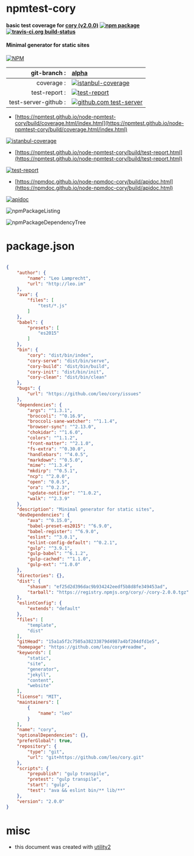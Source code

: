 # npmtest-cory

#### basic test coverage for  [cory (v2.0.0)](https://github.com/leo/cory#readme)  [![npm package](https://img.shields.io/npm/v/npmtest-cory.svg?style=flat-square)](https://www.npmjs.org/package/npmtest-cory) [![travis-ci.org build-status](https://api.travis-ci.org/npmtest/node-npmtest-cory.svg)](https://travis-ci.org/npmtest/node-npmtest-cory)

#### Minimal generator for static sites

[![NPM](https://nodei.co/npm/cory.png?downloads=true&downloadRank=true&stars=true)](https://www.npmjs.com/package/cory)

| git-branch : | [alpha](https://github.com/npmtest/node-npmtest-cory/tree/alpha)|
|--:|:--|
| coverage : | [![istanbul-coverage](https://npmtest.github.io/node-npmtest-cory/build/coverage.badge.svg)](https://npmtest.github.io/node-npmtest-cory/build/coverage.html/index.html)|
| test-report : | [![test-report](https://npmtest.github.io/node-npmtest-cory/build/test-report.badge.svg)](https://npmtest.github.io/node-npmtest-cory/build/test-report.html)|
| test-server-github : | [![github.com test-server](https://npmtest.github.io/node-npmtest-cory/GitHub-Mark-32px.png)](https://npmtest.github.io/node-npmtest-cory/build/app/index.html) | | build-artifacts : | [![build-artifacts](https://npmtest.github.io/node-npmtest-cory/glyphicons_144_folder_open.png)](https://github.com/npmtest/node-npmtest-cory/tree/gh-pages/build)|

- [https://npmtest.github.io/node-npmtest-cory/build/coverage.html/index.html](https://npmtest.github.io/node-npmtest-cory/build/coverage.html/index.html)

[![istanbul-coverage](https://npmtest.github.io/node-npmtest-cory/build/screenCapture.buildCi.browser.%252Ftmp%252Fbuild%252Fcoverage.lib.html.png)](https://npmtest.github.io/node-npmtest-cory/build/coverage.html/index.html)

- [https://npmtest.github.io/node-npmtest-cory/build/test-report.html](https://npmtest.github.io/node-npmtest-cory/build/test-report.html)

[![test-report](https://npmtest.github.io/node-npmtest-cory/build/screenCapture.buildCi.browser.%252Ftmp%252Fbuild%252Ftest-report.html.png)](https://npmtest.github.io/node-npmtest-cory/build/test-report.html)

- [https://npmdoc.github.io/node-npmdoc-cory/build/apidoc.html](https://npmdoc.github.io/node-npmdoc-cory/build/apidoc.html)

[![apidoc](https://npmdoc.github.io/node-npmdoc-cory/build/screenCapture.buildCi.browser.%252Ftmp%252Fbuild%252Fapidoc.html.png)](https://npmdoc.github.io/node-npmdoc-cory/build/apidoc.html)

![npmPackageListing](https://npmtest.github.io/node-npmtest-cory/build/screenCapture.npmPackageListing.svg)

![npmPackageDependencyTree](https://npmtest.github.io/node-npmtest-cory/build/screenCapture.npmPackageDependencyTree.svg)



# package.json

```json

{
    "author": {
        "name": "Leo Lamprecht",
        "url": "http://leo.im"
    },
    "ava": {
        "files": [
            "test/*.js"
        ]
    },
    "babel": {
        "presets": [
            "es2015"
        ]
    },
    "bin": {
        "cory": "dist/bin/index",
        "cory-serve": "dist/bin/serve",
        "cory-build": "dist/bin/build",
        "cory-init": "dist/bin/init",
        "cory-clean": "dist/bin/clean"
    },
    "bugs": {
        "url": "https://github.com/leo/cory/issues"
    },
    "dependencies": {
        "args": "^1.3.1",
        "broccoli": "^0.16.9",
        "broccoli-sane-watcher": "^1.1.4",
        "browser-sync": "^2.13.0",
        "chokidar": "^1.6.0",
        "colors": "^1.1.2",
        "front-matter": "^2.1.0",
        "fs-extra": "^0.30.0",
        "handlebars": "^4.0.5",
        "markdown": "^0.5.0",
        "mime": "^1.3.4",
        "mkdirp": "^0.5.1",
        "ncp": "^2.0.0",
        "open": "0.0.5",
        "ora": "^0.2.3",
        "update-notifier": "^1.0.2",
        "walk": "^2.3.9"
    },
    "description": "Minimal generator for static sites",
    "devDependencies": {
        "ava": "^0.15.0",
        "babel-preset-es2015": "^6.9.0",
        "babel-register": "^6.9.0",
        "eslint": "^3.0.1",
        "eslint-config-default": "^0.2.1",
        "gulp": "^3.9.1",
        "gulp-babel": "^6.1.2",
        "gulp-cached": "^1.1.0",
        "gulp-ext": "^1.0.0"
    },
    "directories": {},
    "dist": {
        "shasum": "ef25d2d396dac9b934242eedf5b8d8fe349453ad",
        "tarball": "https://registry.npmjs.org/cory/-/cory-2.0.0.tgz"
    },
    "eslintConfig": {
        "extends": "default"
    },
    "files": [
        "template",
        "dist"
    ],
    "gitHead": "15a1a5f2c7505a38233879d4987a4bf204dfd1e5",
    "homepage": "https://github.com/leo/cory#readme",
    "keywords": [
        "static",
        "site",
        "generator",
        "jekyll",
        "content",
        "website"
    ],
    "license": "MIT",
    "maintainers": [
        {
            "name": "leo"
        }
    ],
    "name": "cory",
    "optionalDependencies": {},
    "preferGlobal": true,
    "repository": {
        "type": "git",
        "url": "git+https://github.com/leo/cory.git"
    },
    "scripts": {
        "prepublish": "gulp transpile",
        "pretest": "gulp transpile",
        "start": "gulp",
        "test": "ava && eslint bin/** lib/**"
    },
    "version": "2.0.0"
}
```



# misc
- this document was created with [utility2](https://github.com/kaizhu256/node-utility2)
